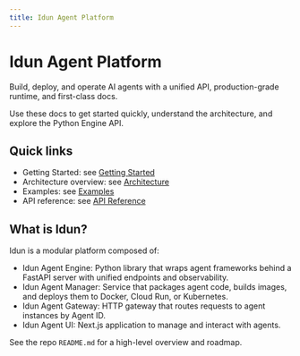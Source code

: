 ```yaml
---
title: Idun Agent Platform
---
```


# Idun Agent Platform

Build, deploy, and operate AI agents with a unified API, production-grade runtime, and first-class docs.

Use these docs to get started quickly, understand the architecture, and explore the Python Engine API.

## Quick links

- Getting Started: see [Getting Started](getting-started.md)
- Architecture overview: see [Architecture](architecture.md)
- Examples: see [Examples](examples.md)
- API reference: see [API Reference](reference/index.md)

## What is Idun?

Idun is a modular platform composed of:

- Idun Agent Engine: Python library that wraps agent frameworks behind a FastAPI server with unified endpoints and observability.
- Idun Agent Manager: Service that packages agent code, builds images, and deploys them to Docker, Cloud Run, or Kubernetes.
- Idun Agent Gateway: HTTP gateway that routes requests to agent instances by Agent ID.
- Idun Agent UI: Next.js application to manage and interact with agents.

See the repo `README.md` for a high-level overview and roadmap.
